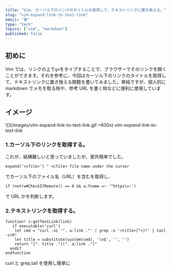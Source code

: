 ```yaml
---
title: "Vim. カーソル下のリンクのタイトルを取得して、テキストリンクに置き換える。"
slug: "vim-expand-link-to-text-link"
emoji: "🛠"
type: "tech"
topics: ["vim", "markdown"]
published: false
---
```


## 初めに

Vim では、リンクの上で`gx`をタイプすることで、ブラウザーでそのリンクを開くことができます。それを参考に、今回はカーソル下のリンクのタイトルを取得して、テキストリンクに置き換える関数を書いてみました。単純ですが、個人的に markdown でメモを取る時や、参考 URL を書く時などに便利に使用しています。

## イメージ

![](/images/vim-expand-link-to-text-link.gif =600x)
_vim-expand-link-to-text-link_

### 1.カーソル下のリンクを取得する。

これが、結構難しいと思っていましたが、案外簡単でした。

```vim
expand('<cfile>') "	<cfile> file name under the cursor
```

でカーソル下のファイル名（URL）を含むを取得し、

```vim
if (netrw#CheckIfRemote() == 0 && a:fname =~ '^https\=:')
```

で URL かを判断します。

### 2.テキストリンクを取得する。

```vim
function! s:getTextLink(link)
   if executable('curl')
    let cmd = "curl -sL '". a:link ."' | grep -o '<title>[^<]*' | tail -c+8"
    let title = substitute(system(cmd), '\n$', '', '')
    return "[". title ."](". a:link .")"
  endif
endfunction
```

curl と grep,tail を使用し簡単に <title> を取得してテキストリンクに整形して返します。

### 3.リンクをテキストリンクに置き換える。

```vim
function! s:replaceToTextLink(fname, remote)
  if (a:remote == 0 && a:fname =~ '^https\=:')
    let linkText=s:getTextLink(a:fname)
    execute line(".") . "s;" . a:fname . ";" . linkText . ";g"
  endif
endfunction
```

現在の行のリンクをテキストリンクに置き換えます。
置換文字列が、`/`を含む場合、区切り文字は`;`で記述します。

## ソースコード

```vim:.vimrc
function! s:getUserInput(label)
  let curline = getline('.')
  echohl Question
  call inputsave()
  let input=input(a:label . " > ")
  echohl NONE
  call inputrestore()
  call setline('.', curline)
  return input
endfunction

function! s:getTextLink(link)
   if executable('curl')
    let cmd = "curl -sL '". a:link ."' | grep -o '<title>[^<]*' | tail -c+8"
    let title = substitute(system(cmd), '\n$', '', '')
    return "[". title ."](". a:link .")"
  endif
endfunction

function! s:replaceToTextLink(fname, remote)
  if (a:remote == 0 && a:fname =~ '^https\=:')
    let linkText=s:getTextLink(a:fname)
    execute line(".") . "s;" . a:fname . ";" . linkText . ";g"
  endif
endfunction

function! s:putTextLink()
  let link = s:getUserInput("link")
  if (link =~ '^https\=:')
    put=s:getTextLink(link)
  else
    echoerr link . " =~ '^https\=:' is false"
  endif
endfunction

nnoremap <silent> ml :call <SID>replaceToTextLink(expand('<cfile>'), netrw#CheckIfRemote())<CR>
nnoremap <silent> mi :call <SID>putTextLink()<CR>
```

## その他

参考にした `gx` マッピング周りの関数

```vim
if !exists("g:netrw_nogx")
 if maparg('gx','n') == ""
  if !hasmapto('<Plug>NetrwBrowseX')
   nmap <unique> gx <Plug>NetrwBrowseX
  endif
  nno <silent> <Plug>NetrwBrowseX :call netrw#BrowseX(expand((exists("g:netrw_gx")? g:netrw_gx : '<cfile>')),netrw#CheckIfRemote())<cr>
 endif
 if maparg('gx','v') == ""
  if !hasmapto('<Plug>NetrwBrowseXVis')
   vmap <unique> gx <Plug>NetrwBrowseXVis
  endif
  vno <silent> <Plug>NetrwBrowseXVis :<c-u>call netrw#BrowseXVis()<cr>
 endif
endif
```

ノーマルモードの時は、netrw#BrowseX(fname, remote) 関数が呼ばれます。　　
ヴィジュアルモードの時は、NetrwBrowseXVis() が呼ばれます。
ここら辺の関数も様々なオプションによって制御されているので、興味があれば一度みてみると良いかもしれません。単純に、ブラウザで URL を開くときも、既存の関数を使う方が良い場合もあります。

```vim
:call netrw#BrowseX("https://zenn.dev", 0)
```

vim の界隈では、`gx` マッピングのカスタマイズは、結構している人も多そうなので、検索して更に深掘りできそうです。 [GitHub - stsewd/gx-extended.vim: Extend gx to use it beyond just URLs!](https://github.com/stsewd/gx-extended.vim) / [Google - vim+customize+gx+mapping](https://google.com/search?q=+vim+customize+gx+mapping)

コマンドラインで使用したい場合は、
~/.zshrc や ~/.bashrc に次のような関数を記述してください。

```bash:~/.zshrc
function mi() {
  echo -n '['"$( curl -sL "$1" | grep -o "<title>[^<]*" | tail -c+8 )"']('"$1"')'
}

# usage: mi 'https://github.com/'
```

## 終わりに

ブラウザから、ページタイトルをコピペしてくる必要はないです。
自分は、簡単な vim script しか書けませんが、
簡単でシンプルなアイデアが、今回 生産性をあげました。
これからも Vim にはお世話になりそうなので、  
Vim script 力も地味に上げていきたいと思います。
